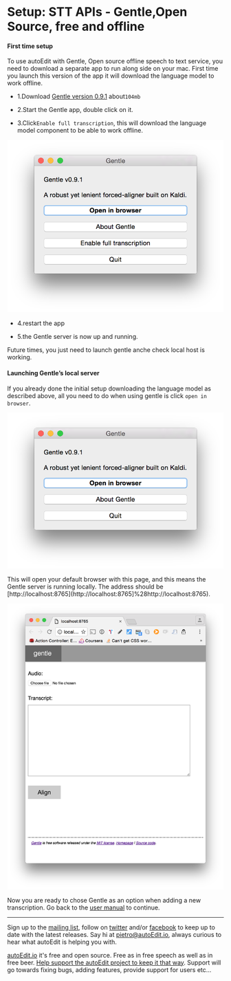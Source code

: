 # Setup: STT APIs - Gentle,Open Source, free and offline

#### First time setup

To use autoEdit with Gentle, Open source offline speech to text service, you need to download a separate app to run along side on your mac. First time you launch this version of the app it will download the language model to work offline.

* 1.Download [Gentle version 0.9.1](https://github.com/lowerquality/gentle/releases/tag/0.9.1) about`104mb`

* 2.Start the Gentle app, double click on it.

* 3.Click`Enable full transcription`, this will download the language model component to be able to work offline.

![gentle_enable_full_transcription](/assets/gentle_enable_full_transcription.png)

* 4.restart the app

* 5.the Gentle server is now up and running.

Future times, you just need to launch gentle anche check local host is working.

#### Launching Gentle’s local server

If you already done the initial setup downloading the language model as described above, all you need to do when using gentle is click `open in browser`.


![gentle_open_in_browser](/assets/gentle_open_in_browser.png)

This will open your default browser with this page, and this means the Gentle server is running locally. The address should be [http://localhost:8765](http://localhost:8765]%28http://localhost:8765\).

![gentle_browser](/assets/gentle_browser.png)

Now you are ready to chose Gentle as an option when adding a new transcription. Go back to the [user manual](/transcribing.md) to continue.


---
<!--Donation notice -->

Sign up to the [mailing list](http://eepurl.com/cMzwSX), follow on [twitter](http://twitter.com/autoEdit2) and/or [facebook](https://www.facebook.com/autoEdit.io/) to keep up to date with the latest releases. Say hi at <a href="mailto:pietro@autoEdit.io?Subject=Hello" target="_top">pietro@autoEdit.io</a>, always curious to hear what autoEdit is helping you with.

[autoEdit.io](www.autoEdit.io) it's free and open source. Free as in free speech as well as in free beer.  [Help support the autoEdit project to keep it that way](https://donorbox.org/c9762eef-0e08-468e-90cb-2d00643697f8?recurring=true). Support will go towards fixing bugs, adding features, provide support for users etc...
